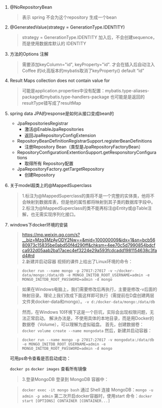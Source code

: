 1. @NoRepositoryBean
    > 表示 spring 不会为这个repository 生成一个bean
2. @GeneratedValue(strategy = GenerationType.IDENTITY) 
    > strategy = GenerationType.IDENTITY 加入后，不会创建sequence，而是使用数据库默认的 IDENTITY
3. 方法的Options 注解
    >需要添加keyColumn="id", keyProperty="id". 才会在插入后自动注入Coffee 的id;高版本的mybatis取消了keyProperty() default “id”
4. Result Maps collection does not contain value for
    > 可能是application.properties中没有配置：mybatis.type-aliases-package和mybatis.type-handlers-package
    > 也可能是是返回的resultType错写成了resultMap
5. spring data JPA的response是如何从接口变成bean的
    - JpaRepositoriesRegistrar
        - 激活@EnableJpaRepositories
        - 返回JpaRepositoryConfigExtension
    - RepositoryBeanDefinitionRegistrarSupport.registerBeanDefinitions
        - 注册Repository Bean（类型是JpaRepositoryFactoryBean）
    - RepositoryConfigurationExtentionSupport.getResponsitoryConfigurations
        - 取得所有 Repository配置
    - JpaRepositoryFactory.getTargetRepository
        - 创建Repository
6. 关于model超类上的@MappedSuperclass
    > 1.标注为@MappedSuperclass的类将不是一个完整的实体类，他将不会映射到数据库表，但是他的属性都将映射到其子类的数据库字段中。    
    2.标注为@MappedSuperclass的类不能再标注@Entity或@Table注解，也无需实现序列化接口。
7. windows下docker环境的安装
   > https://mp.weixin.qq.com/s?__biz=Mzg3MzAyODY2Nw==&mid=100000009&idx=1&sn=bcb5680973c15835be0abd50f4d290ff&chksm=4ee70c5d7990854bdcfca932d05aab2ba17acec4ef3224e29a593fcdcadd1981154638c3fad4#rd    
   >2.新建并启动容器
   >视频的课件上给出了Linux环境的命令：

    >  `docker run --name mongo -p 27017:27017 -v ~/docker-data/mongo:/data/db -e MONGO_INITDB_ROOT_USERNAME=admin -e MONGO_INITDB_ROOT_PASSWORD=admin -d mongo`

    >如果在Windows电脑上，我们需要修改后再执行，主要是修改-v后面的映射目录。理论上我们改成下面这样即可执行（需提前在D盘创建两层文件夹docker-data和mongo）。`-v d:/docker-data/mongo:/data/db`

    >  然而，在Windows 10环境下这是一个巨坑，实际会出现权限问题，无法正常启动。
解决办法是，不使用具体的本地目录，而是用Docker的数据卷（Volume），可以理解为虚拟磁盘。
首先，创建数据卷：
`docker volume create --name mongodata`
然后，新建并启动容器：

    > `docker run --name mongo -p 27017:27017 -v mongodata:/data/db -e MONGO_INITDB_ROOT_USERNAME=admin -e MONGO_INITDB_ROOT_PASSWORD=admin -d mongo`

    可用ps命令查看是否启动成功：

    `docker ps`
    `docker images` 查看所有镜像

    > 3.登录MongoDB 登录到 MongoDB 容器中：

    > `docker exec -it mongo bash`
通过 Shell 连接 MongoDB：`mongo -u admin -p admin`
第二次开启docker容器时，使用start 命令：`docker start [OPTIONS] CONTAINER [CONTAINER...]`
